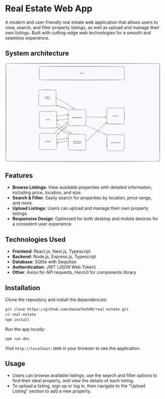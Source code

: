 # Real Estate Web App

A modern and user-friendly real estate web application that allows users to view, search, and filter property listings, as well as upload and manage their own listings. Built with cutting-edge web technologies for a smooth and seamless experience.

## System architecture

![Architecture Diagram](./assets/system_architecture.png)

## Features

- **Browse Listings**: View available properties with detailed information, including price, location, and size.
- **Search & Filter**: Easily search for properties by location, price range, and more.
- **Upload Listings**: Users can upload and manage their own property listings.
- **Responsive Design**: Optimized for both desktop and mobile devices for a consistent user experience.

## Technologies Used

- **Frontend**: React.js, Next.js, Typescript
- **Backend**: Node.js, Express.js, Typescript
- **Database**: SQlite with Sequilize
- **Authentication**: JWT (JSON Web Token)
- **Other**: Axios for API requests, HeroUI for components library

## Installation

Clone the repository and install the dependencies:

```bash
git clone https://github.com/danielkoh99/real-estate.git
cd real-estate
npm install
```

Run the app locally:

```bash
npm run dev
```

Visit `http://localhost:3000` in your browser to see the application.

## Usage

- Users can browse available listings, use the search and filter options to find their ideal property, and view the details of each listing.
- To upload a listing, sign up or log in, then navigate to the "Upload Listing" section to add a new property.
